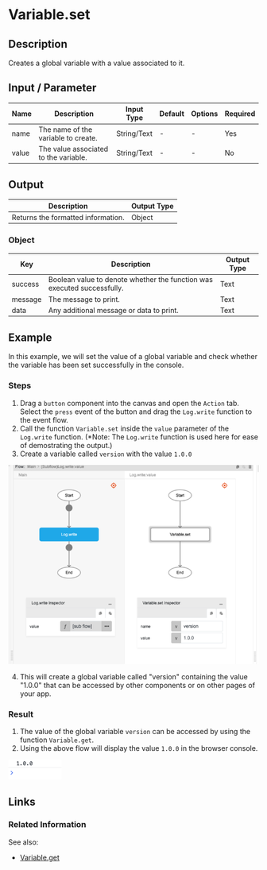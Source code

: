 # Variable.set

## Description

Creates a global variable with a value associated to it.

## Input / Parameter

| Name | Description | Input Type | Default | Options | Required |
| ------ | ------ | ------ | ------ | ------ | ------ |
| name | The name of the variable to create. | String/Text | - | - | Yes |
| value | The value associated to the variable. | String/Text | - | - | No |

## Output

| Description | Output Type |
| ------ | ------ |
| Returns the formatted information. | Object |

### Object

| Key | Description | Output Type |
| ------ | ------ | ------ |
| success | Boolean value to denote whether the function was executed successfully. | Text |
| message | The message to print. | Text |
| data | Any additional message or data to print. | Text |

## Example

In this example, we will set the value of a global variable and check whether the variable has been set successfully in the console.

### Steps

1. Drag a `button` component into the canvas and open the `Action` tab. Select the `press` event of the button and drag the `Log.write` function to the event flow.
2. Call the function `Variable.set` inside the `value` parameter of the `Log.write` function. (*Note: The `Log.write` function is used here for ease of demostrating the output.)
3. Create a variable called `version` with the value `1.0.0`

![](./set-step-1.png)

4. This will create a global variable called "version" containing the value "1.0.0" that can be accessed by other components or on other pages of your app.

### Result

1. The value of the global variable `version` can be accessed by using the function `Variable.get`. 
2. Using the above flow will display the value `1.0.0` in the browser console.

![](./set-result-1.png) 

## Links

### Related Information

See also:

-  [Variable.get](/document/client/gitbook/2-5-actions-and-visual-logic/action-reference/react-native/Variable/get/get.md)